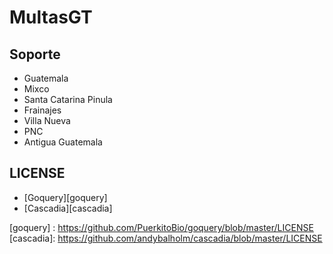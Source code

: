 # MultasGT


## Soporte
- Guatemala
- Mixco
- Santa Catarina Pinula
- Frainajes
- Villa Nueva
- PNC
- Antigua Guatemala

## LICENSE 
- [Goquery][goquery]
- [Cascadia][cascadia]

[goquery] : https://github.com/PuerkitoBio/goquery/blob/master/LICENSE
[cascadia]: https://github.com/andybalholm/cascadia/blob/master/LICENSE
